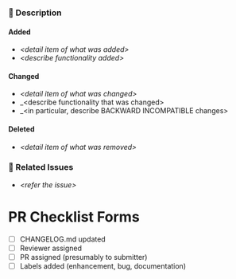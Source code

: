 
### :pencil: Description
#### Added
* _&lt;detail item of what was added&gt;_
* _&lt;describe functionality added&gt;_

#### Changed
* _&lt;detail item of what was changed&gt;_
* _&lt;describe functionality that was changed&gt;
* _&lt;in particular, describe BACKWARD INCOMPATIBLE changes&gt;

#### Deleted
* _&lt;detail item of what was removed&gt;_

### :link: Related Issues
* _&lt;refer the issue&gt;_




# PR Checklist Forms

- [ ] CHANGELOG.md updated
- [ ] Reviewer assigned
- [ ] PR assigned (presumably to submitter)
- [ ] Labels added (enhancement, bug, documentation) 
